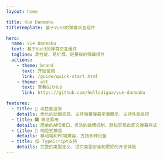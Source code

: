```yaml
---
layout: home

title: Vue Danmaku
titleTemplate: 基于Vue3的弹幕交互组件

hero:
  name: Vue Danmaku
  text: 基于Vue3的弹幕交互组件
  tagline: 高性能、易扩展、轻量级的弹幕组件
  actions:
    - theme: brand
      text: 开始使用
      link: /guide/quick-start.html
    - theme: alt
      text: 查看GitHub
      link: https://github.com/hellodigua/vue-danmaku

features:
  - title: 🌈 高性能渲染
    details: 优化的动画实现，支持海量弹幕平滑展示，支持性能监控
  - title: 🎆 简洁易用
    details: 简单的API接口，灵活的插槽机制，轻松实现自定义弹幕样式
  - title: 🍭 响应式兼容
    details: 移动端和PC端兼容，支持多种设备
  - title: 😋 TypeScript支持
    details: 完整的类型定义，提供类型安全和更好的开发体验
---
```


<script setup lang="ts">
import { ref, onMounted, h, createApp } from 'vue'
import VueDanmaku from 'vue-danmaku'

const danmus = ref(['这是一条自定义样式的弹幕', '可以设置不同的颜色和样式', '弹幕速度也可以调整'])
let danmakuInstance = null

onMounted(() => {
  // 创建弹幕应用实例
  const app = document.createElement('div')
  app.style.cssText = 'width: 500px; height: 500px; position: fixed; z-index: 0; left: 20%; top: 20%; pointer-events: none;'
  document.querySelector('.VPHome')?.appendChild(app)

  // 使用createApp挂载弹幕组件
  danmakuInstance = createApp({
    setup() {
      return () => h(VueDanmaku, {
        danmus: danmus.value,
        loop: true,
        speeds: 150,
        channels: 0,  // 自动填满容器
        randomChannel: true,
      }, {
        // 使用插槽定义弹幕内容
        dm: ({danmu, index}) => h('div', {
          style: {
            padding: '4px 8px',
            backgroundColor: 'rgba(54, 54, 54, 0.7)',
            color: 'white',
            borderRadius: '4px',
            fontSize: '14px'
          }
        }, danmu)
      })
    }
  })

  // danmakuInstance.mount(app)
})

</script>

